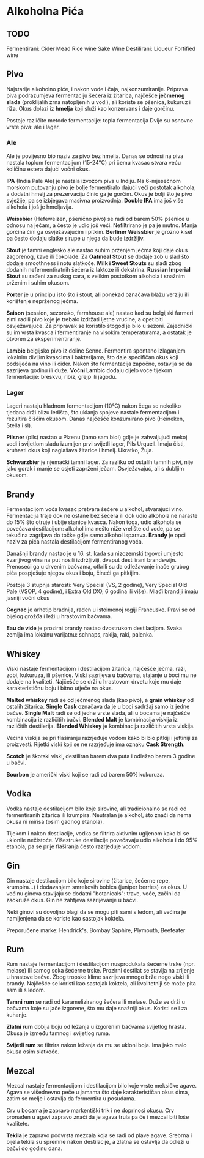 # Alkoholna Pića

## TODO

Fermentirani: Cider Mead Rice wine Sake Wine
Destilirani: Liqueur
Fortified wine

## Pivo

Najstarije alkoholno piće, i nakon vode i čaja, najkonzumiranije. Priprava piva podrazumjeva fermentaciju šećera iz žitarica, najčešće **ječmenog slada** (proklijalih zrna natopljenih u vodi), ali koriste se pšenica, kukuruz i riža. Okus dolazi iz **hmelja** koji služi kao konzervans i daje gorčinu.

Postoje različite metode fermentacije: topla fermentacija
Dvije su osnovne vrste piva: ale i lager.

### Ale

Ale je povijesno bio naziv za pivo bez hmelja. Danas se odnosi na piva nastala toplom fermentacijom (15-24°C) pri čemu kvasac stvara veću količinu estera dajući voćni okus.

**IPA** (India Pale Ale) je nastala izvozom piva u Indiju. Na 6-mjesečnom morskom putovanju pivo je bolje fermentiralo dajući veći postotak alkohola, a dodatni hmelj za prezervaciju činio ga je gorčim. Okus je bolji što je pivo svježije, pa se izbjegava masivna proizvodnja. **Double IPA** ima još više alkohola i još je hmeljavija.

**Weissbier** (Hefeweizen, pšenično pivo) se radi od barem 50% pšenice u odnosu na ječam, a često je udio još veći. Nefiltrirano je pa je mutno. Manja gorčina čini ga osvježavajućim i pitkim. **Berliner Weissbier** je grozno kisel pa često dodaju slatke sirupe u njega da bude izdržljiv.

**Stout** je tamni englesko ale nastao suhim prženjem ječma koji daje okus zagorenog, kave ili čokolade. Za **Oatmeal Stout** se dodaje zob u slad što dodaje smoothness i notu slatkoće. **Milk i Sweet Stouts** su slađi zbog dodanih nefermentiratnih šećera iz laktoze ili dekstrina. **Russian Imperial Stout** su rađeni za ruskog cara, s velikim postotkom alkohola i snažnim prženim i suhim okusom.

**Porter** je u principu isto što i stout, ali ponekad označava blažu verziju ili korištenje neprženog ječma.

**Saison** (session, sezonsko, farmhouse ale) nastao kad su belgijski farmeri zimi radili pivo koje je trebalo izdržati ljetne vrućine, a opet biti osvježavajuće. Za pripravak se koristilo štogod je bilo u sezoni. Zajednički su im vrsta kvasca i fermentiranje na visokim temperaturama, a ostatak je otvoren za eksperimentiranje.

**Lambic** belgijsko pivo iz doline Senne. Fermentira spontano izlaganjem lokalnim divljim kvascima i bakterijama, što daje specifičan okus koji podsijeća na vino ili cider. Nakon što fermentacija započne, ostavlja se da sazrijeva godinu ili duže. **Voćni Lambic** dodaju cijelo voće tijekom fermentacije: breskvu, ribiz, grejp ili jagodu.

### Lager

Lageri nastaju hladnom fermentacijom (10°C) nakon čega se nekoliko tjedana drži blizu ledišta, što uklanja spojeve nastale fermentacijom i rezultira čišćim okusom. Danas najčešće konzumirano pivo (Heineken, Stella i sl).

**Pilsner** (pils) nastao u Plzenu (tamo sam bio!) gdje je zahvaljujući mekoj vodi i svijetlom sladu izumljen prvi svijetli lager, Pils Urquell. Imaju čisti, kruhasti okus koji naglašava žitarice i hmelj. Ukratko, Žuja.

**Schwarzbier** je njemački tamni lager. Za razliku od ostalih tamnih pivi, nije jako gorak i manje se osjeti zaprženi ječam. Osvježavajuć, ali s dubljim okusom.

## Brandy

Fermentacijom voća kvasac pretvara šećere u alkohol, stvarajući vino. Fermentacija traje dok ne ostane bez šećera ili dok udio alkohola ne naraste do 15% što otruje i ubije stanice kvasca. Nakon toga, udio alkohola se povećava destilacijom: alkohol ima nešto niže vrelište od vode, pa se tekućina zagrijava do točke gdje samo alkohol isparava. **Brandy** je opći naziv za pića nastala destilacijom fermentiranog voća.

Današnji brandy nastao je u 16. st. kada su nizozemski trgovci umjesto kvarljivog vina na put nosili izdržljiviji, dvaput destilirani brandewijn. Prenoseći ga u drvenim bačvama, otkrili su da odležavanje inače grubog pića pospješuje njegov okus i boju, čineći ga pitkijim.

Postoje 3 stupnja starosti: Very Special (VS, 2 godine), Very Special Old Pale (VSOP, 4 godine), i Extra Old (XO, 6 godina ili više). Mlađi brandiji imaju jasniji voćni okus

**Cognac** je arhetip bradnija, rađen u istoimenoj regiji Francuske. Pravi se od bijelog grožđa i leži u hrastovim bačvama.

**Eau de vide** je prozirni brandy nastao dvostrukom destilacijom. Svaka zemlja ima lokalnu varijatnu: schnaps, rakija, raki, palenka.

## Whiskey

Viski nastaje fermentacijom i destilacijom žitarica, najčešće ječma, raži, zobi, kukuruza, ili pšenice. Viski sazrijeva u bačvama, stajanje u boci mu ne dodaje na kvaliteti. Najčešće se drži u hrastovom drvetu koje mu daje karakterističnu boju i bitno utječe na okus.

**Malted whiskey** radi se od ječmenog slada (kao pivo), a **grain whiskey** od ostalih žitarica. **Single Cask** označava da je u boci sadržaj samo iz jedne bačve. **Single Malt** radi se od jedne vrste slada, ali u bocama je najčešće kombinacija iz različitih bačvi. **Blended Malt** je kombinacija viskija iz različitih destilerija. **Blended Whiskey** je kombinacija različitih vrsta viskija.

Većina viskija se pri flaširanju razrjeđuje vodom kako bi bio pitkiji i jeftiniji za proizvesti. Rijetki viski koji se ne razrjeđuje ima oznaku **Cask Strength**.

**Scotch** je škotski viski, destiliran barem dva puta i odležao barem 3 godine u bačvi.

**Bourbon** je američki viski koji se radi od barem 50% kukuruza.

## Vodka

Vodka nastaje destilacijom bilo koje sirovine, ali tradicionalno se radi od fermentiranih žitarica ili krumpira. Neutralan je alkohol, što znači da nema okusa ni mirisa (osim gadnog etanola).

Tijekom i nakon destilacije, vodka se filtrira aktivnim ugljenom kako bi se uklonile nečistoće. Višestruke destilacije povećavaju udio alkohola i do 95% etanola, pa se prije flaširanja često razrjeđuje vodom.

## Gin

Gin nastaje destilacijom bilo koje sirovine (žitarice, šećerne repe, krumpira...) i dodavanjem smrekovih bobica (juniper berries) za okus. U većinu ginova stavljaju se dodatni "botanicals": trave, voće, začini da zaokruže okus. Gin ne zahtjeva sazrijevanje u bačvi.

Neki ginovi su dovoljno blagi da se mogu piti sami s ledom, ali većina je namijenjena da se koriste kao sastojak koktela.

Preporučene marke: Hendrick's, Bombay Saphire, Plymouth, Beefeater

## Rum

Rum nastaje fermentacijom i destilacijom nusprodukata šećerne trske (npr. melase) ili samog soka šećerne trske. Prozirni destilat se stavlja na zrijenje u hrastove bačve. Zbog tropske klime sazrijeva mnogo brže nego viski ili brandy. Najčešće se koristi kao sastojak koktela, ali kvalitetniji se može pita sam ili s ledom.

**Tamni rum** se radi od karameliziranog šećera ili melase. Duže se drži u bačvama koje su jače izgorene, što mu daje snažniji okus. Koristi se i za kuhanje.

**Zlatni rum** dobija boju od ležanja u izgorenim bačvama svijetlog hrasta. Okusa je između tamnog i svijetlog ruma.

**Svijetli rum** se filtrira nakon ležanja da mu se ukloni boja. Ima jako malo okusa osim slatkoće.

## Mezcal

Mezcal nastaje fermentacijom i destilacijom bilo koje vrste meksičke agave. Agava se višednevno peče u jamama što daje karakterističan okus dima, zatim se melje i ostavlja da fermentira u posudama.

Crv u bocama je zapravo markentiški trik i ne doprinosi okusu. Crv pronađen u agavi zapravo znači da je agava trula pa će i mezcal biti loše kvalitete.

**Tekila** je zapravo podvrsta mezcala koja se radi od plave agave. Srebrna i bijela tekila su spremne nakon destilacije, a zlatna se ostavlja da odleži u bačvi do godinu dana.


